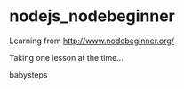 # nodejs_nodebeginner
Learning from http://www.nodebeginner.org/

Taking one lesson at the time...

babysteps
